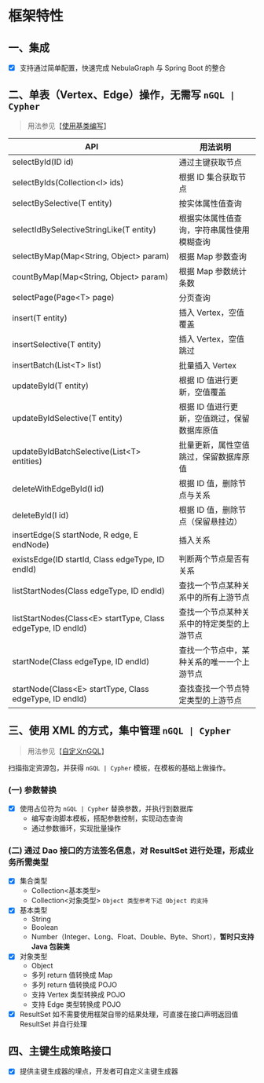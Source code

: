 # 框架特性

## 一、集成

- [x] 支持通过简单配置，快速完成 NebulaGraph 与 Spring Boot 的整合

## 二、单表（Vertex、Edge）操作，无需写  `nGQL | Cypher`

> 用法参见【[使用基类编写](../dev-example/dao-basic)】  

API | 用法说明
--|--
selectById(ID id) | 通过主键获取节点
selectByIds(Collection<I\> ids) | 根据 ID 集合获取节点
selectBySelective(T entity) | 按实体属性值查询
selectIdBySelectiveStringLike(T entity) | 根据实体属性值查询，字符串属性使用模糊查询
selectByMap(Map<String, Object\> param) | 根据 Map 参数查询 
countByMap(Map<String, Object\> param) | 根据 Map 参数统计条数
selectPage(Page<T\> page) | 分页查询
insert(T entity) | 插入 Vertex，空值覆盖
insertSelective(T entity) | 插入 Vertex，空值跳过
insertBatch(List<T\> list) | 批量插入 Vertex
updateById(T entity) | 根据 ID 值进行更新，空值覆盖
updateByIdSelective(T entity) | 根据 ID 值进行更新，空值跳过，保留数据库原值
updateByIdBatchSelective(List<T\> entities) | 批量更新，属性空值跳过，保留数据库原值
deleteWithEdgeById(I id) | 根据 ID 值，删除节点与关系
deleteById(I id) | 根据 ID 值，删除节点（保留悬挂边）
insertEdge(S startNode, R edge, E endNode) | 插入关系
existsEdge(ID startId, Class edgeType, ID endId) | 判断两个节点是否有关系
listStartNodes(Class edgeType, ID endId) | 查找一个节点某种关系中的所有上游节点
listStartNodes(Class<E\> startType, Class edgeType, ID endId) | 查找一个节点某种关系中的特定类型的上游节点
startNode(Class edgeType, ID endId) | 查找一个节点中，某种关系的唯一一个上游节点
startNode(Class<E\> startType, Class edgeType, ID endId) | 查找查找一个节点特定类型的上游节点

## 三、使用 XML 的方式，集中管理  `nGQL | Cypher`

> 用法参见【[自定义nGQL](../dev-example/custom-crud)】  

扫描指定资源包，并获得 `nGQL | Cypher` 模板，在模板的基础上做操作。

### (一) 参数替换

- [x] 使用占位符为 `nGQL | Cypher` 替换参数，并执行到数据库
  - 编写查询脚本模板，搭配参数控制，实现动态查询
  - 通过参数循环，实现批量操作

### (二) 通过 Dao 接口的方法签名信息，对 ResultSet 进行处理，形成业务所需类型

  - [x] 集合类型
      - Collection<基本类型>
      - Collection<对象类型> `Object 类型参考下述 Object 的支持`
  - [x] 基本类型
    - String
    - Boolean
    - Number（Integer、Long、Float、Double、Byte、Short），**暂时只支持 Java 包装类**
  - [x] 对象类型
    -  Object
      - 多列 return 值转换成 Map
      - 多列 return 值转换成 POJO
      - 支持 Vertex 类型转换成 POJO
      - 支持 Edge 类型转换成 POJO
  - [x] ResultSet 如不需要使用框架自带的结果处理，可直接在接口声明返回值 ResultSet 并自行处理

## 四、主键生成策略接口

- [x] 提供主键生成器的埋点，开发者可自定义主键生成器
